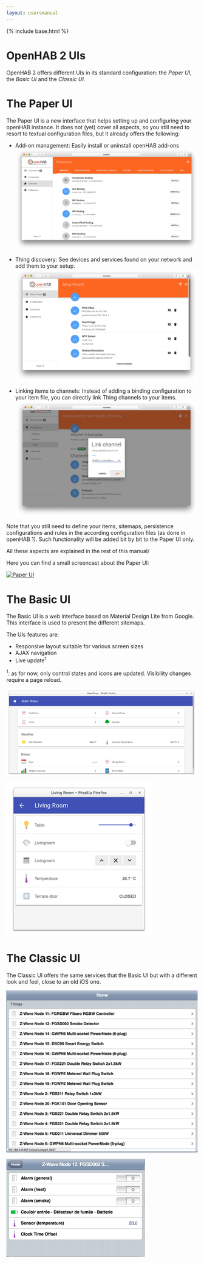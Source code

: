 ```yaml
---
layout: usersmanual
---
```


{% include base.html %}

# OpenHAB 2 UIs

OpenHAB 2 offers different UIs in its standard configuration: the _Paper UI_, the _Basic UI_ and the _Classic UI_.

# The Paper UI

The Paper UI is a new interface that helps setting up and configuring your openHAB instance.
It does not (yet) cover all aspects, so you still need to resort to textual configuration files, but it already offers the following:

- Add-on management: Easily install or uninstall openHAB add-ons
![](images/paperui1.png)

- Thing discovery: See devices and services found on your network and add them to your setup.
![](images/paperui2.png)

- Linking items to channels: Instead of adding a binding configuration to your item file, you can directly link Thing channels to your items.
![](images/paperui3.png)

Note that you still need to define your items, sitemaps, persistence configurations and rules in the according configuration files (as done in openHAB 1). Such functionality will be added bit by bit to the Paper UI only.

All these aspects are explained in the rest of this manual/

Here you can find a small screencast about the Paper UI:

[![Paper UI](http://img.youtube.com/vi/MV2a5qwtmRE/0.jpg)](http://www.youtube.com/watch?v=MV2a5qwtmRE)

# The Basic UI

The Basic UI is a web interface based on Material Design Lite from Google. This interface is used to present the different sitemaps.

The UIs features are:

* Responsive layout suitable for various screen sizes
* AJAX navigation
* Live update<sup>1</sup>

<sup>1</sup>: as for now, only control states and icons are updated. Visibility changes require a page reload.

![](images/screenshot-1-full.png)

![](images/screenshot-2-full.png)

# The Classic UI

The Classic UI offers the same services that the Basic UI but with a different look and feel, close to an old iOS one.

![](images/classicui1.png)

![](images/classicui2.png)



